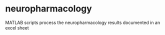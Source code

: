 # neuropharmacology
MATLAB scripts process the neuropharmacology results documented in an excel sheet
